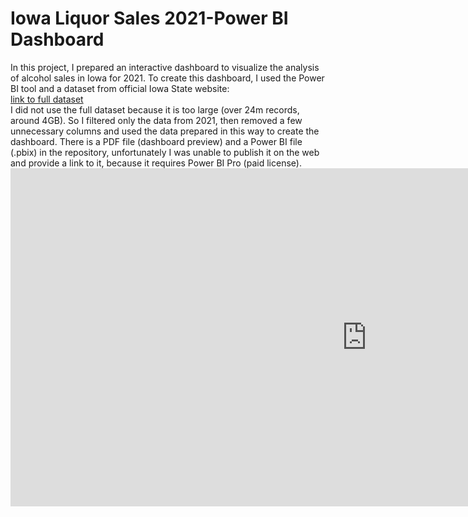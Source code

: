 <h1>Iowa Liquor Sales 2021-Power BI Dashboard</h1>
<p>In this project, I prepared an interactive dashboard to visualize the analysis of alcohol sales in Iowa for 2021. To create this dashboard, I used the Power BI tool and a dataset from official Iowa State website: <br>
<a href="https://data.iowa.gov/Sales-Distribution/Iowa-Liquor-Sales/m3tr-qhgy">link to full dataset </a><br>
I did not use the full dataset because it is too large (over 24m records, around 4GB). So I filtered only the data from 2021, then removed a few unnecessary columns and used the data prepared in this way to create the dashboard.
There is a PDF file (dashboard preview) and a Power BI file (.pbix) in the repository, unfortunately I was unable to publish it on the web and provide a link to it, because it requires Power BI Pro (paid license).
<iframe title="Liquor sales" width="1140" height="541.25" src="https://app.powerbi.com/reportEmbed?reportId=89eb4f2c-bd96-40e4-bed1-43c170a2f11e&autoAuth=true&ctid=e22f6225-6c4d-4a76-9257-a07833ddc683&config=eyJjbHVzdGVyVXJsIjoiaHR0cHM6Ly93YWJpLXdlc3QtZXVyb3BlLWUtcHJpbWFyeS1yZWRpcmVjdC5hbmFseXNpcy53aW5kb3dzLm5ldC8ifQ%3D%3D" frameborder="0" allowFullScreen="true"></iframe>  
